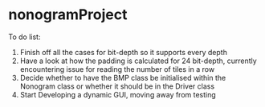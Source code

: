 # nonogramProject
To do list:
1. Finish off all the cases for bit-depth so it supports every depth
2. Have a look at how the padding is calculated for 24 bit-depth, currently encountering issue for reading the number of tiles in a row
3. Decide whether to have the BMP class be initialised within the Nonogram class or whether it should be in the Driver class
4. Start Developing a dynamic GUI, moving away from testing
